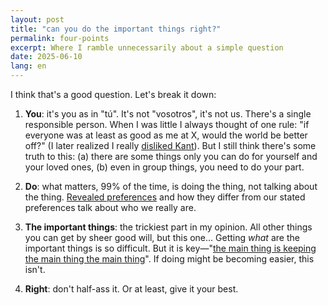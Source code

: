 ```yaml
---
layout: post
title: "can you do the important things right?"
permalink: four-points
excerpt: Where I ramble unnecessarily about a simple question
date: 2025-06-10
lang: en
---
```


I think that's a good question. Let's break it down:

1. **You**: it's you as in "tú". It's not "vosotros", it's not us. There's a single responsible person. When I was little I always thought of one rule: "if everyone was at least as good as me at X, would the world be better off?" (I later realized I really [disliked Kant](https://en.wikipedia.org/wiki/Categorical_imperative)). But I still think there's some truth to this: (a) there are some things only you can do for yourself and your loved ones, (b) even in group things, you need to do your part.

2. **Do**: what matters, 99% of the time, is doing the thing, not talking about the thing. [Revealed preferences](https://en.wikipedia.org/wiki/Revealed_preference) and how they differ from our stated preferences talk about who we really are.

3. **The important things**: the trickiest part in my opinion. All other things you can get by sheer good will, but this one... Getting *what* are the important things is so difficult. But it is key—"[the main thing is keeping the main thing the main thing](https://kk.org/books/excellent-advice-for-living)". If doing might be becoming easier, this isn't.

4. **Right**: don't half-ass it. Or at least, give it your best.